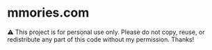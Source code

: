 # mmories.com
⚠️ This project is for personal use only. Please do not copy, reuse, or redistribute any part of this code without my permission. Thanks!
